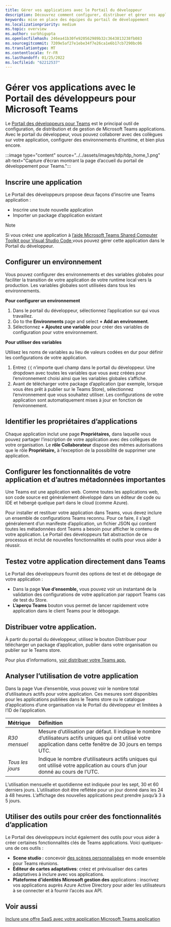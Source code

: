 ```yaml
---
title: Gérer vos applications avec le Portail du développeur
description: Découvrez comment configurer, distribuer et gérer vos applications à l’aide du portail de développement pour Microsoft Teams.
keywords: mise en place des équipes du portail de développement
ms.localizationpriority: medium
ms.topic: overview
ms.author: surbhigupta
ms.openlocfilehash: 246ea41b30fe920562989b32c3643813238fb083
ms.sourcegitcommit: 7209e5af27e1ebe34f7e26ca1e6b17cb7290bc06
ms.translationtype: MT
ms.contentlocale: fr-FR
ms.lasthandoff: 01/25/2022
ms.locfileid: "62212537"
---
```

# <a name="manage-your-apps-with-the-developer-portal-for-microsoft-teams"></a>Gérer vos applications avec le Portail des développeurs pour Microsoft Teams

Le <a href="https://dev.teams.microsoft.com" target="_blank">Portail des développeurs pour Teams</a> est le principal outil de configuration, de distribution et de gestion de Microsoft Teams applications. Avec le portail du développeur, vous pouvez collaborer avec des collègues sur votre application, configurer des environnements d’runtime, et bien plus encore.

:::image type="content" source="../../assets/images/tdp/tdp_home_1.png" alt-text="Capture d’écran montrant la page d’accueil du portail de développement pour Teams.":::

## <a name="register-an-app"></a>Inscrire une application

Le Portail des développeurs propose deux façons d’inscrire une Teams application :

* Inscrire une toute nouvelle application
* Importer un package d’application existant

> [!NOTE]
> Si vous créez une application à [l’aide Microsoft Teams Shared Computer Toolkit pour Visual Studio Code,](https://marketplace.visualstudio.com/items?itemName=TeamsDevApp.ms-teams-vscode-extension)vous pouvez gérer cette application dans le Portail du développeur.

## <a name="set-up-an-environment"></a>Configurer un environnement

Vous pouvez configurer des environnements et des variables globales pour faciliter la transition de votre application de votre runtime local vers la production. Les variables globales sont utilisées dans tous les environnements.

**Pour configurer un environnement**

1. Dans le portail du développeur, sélectionnez l’application sur qui vous travaillez.
2. Go to the **Environments** page and select **+ Add an environment**.
3. Sélectionnez **+ Ajoutez une variable** pour créer des variables de configuration pour votre environnement.

**Pour utiliser des variables**

Utilisez les noms de variables au lieu de valeurs codées en dur pour définir les configurations de votre application.

1. Entrez `{{` n’importe quel champ dans le portail du développeur. Une dropdown avec toutes les variables que vous avez créées pour l’environnement choisi ainsi que les variables globales s’affiche.  
1. Avant de télécharger votre package d’application (par exemple, lorsque vous êtes prêt à publier sur le Teams Store), sélectionnez l’environnement que vous souhaitez utiliser. Les configurations de votre application sont automatiquement mises à jour en fonction de l’environnement. 

## <a name="identify-app-owners"></a>Identifier les propriétaires d’applications

Chaque application inclut une page **Propriétaires,** dans laquelle vous pouvez partager l’inscription de votre application avec des collègues de votre organisation. Le **rôle Collaborateur** dispose des mêmes autorisations que le rôle **Propriétaire,** à l’exception de la possibilité de supprimer une application.

## <a name="configure-your-apps-capabilities-and-other-important-metadata"></a>Configurer les fonctionnalités de votre application et d’autres métadonnées importantes

Une Teams est une application web. Comme toutes les applications web, son code source est généralement développé dans un éditeur de code ou IDE et hébergé quelque part dans le cloud (comme Azure).

Pour installer et restituer votre application dans Teams, vous devez inclure un ensemble de configurations Teams reconnu. Pour ce faire, il s’agit généralement d’un manifeste d’application, un fichier JSON qui contient toutes les métadonnées dont Teams a besoin pour afficher le contenu de votre application. Le Portail des développeurs fait abstraction de ce processus et inclut de nouvelles fonctionnalités et outils pour vous aider à réussir.

## <a name="test-your-app-directly-in-teams"></a>Testez votre application directement dans Teams

Le Portail des développeurs fournit des options de test et de débogage de votre application :

* Dans la page **Vue d’ensemble,** vous pouvez voir un instantané de la validation des configurations de votre application par rapport Teams cas de test du Store.
* **L’aperçu Teams** bouton vous permet de lancer rapidement votre application dans le client Teams pour le débogage.

## <a name="distribute-your-app"></a>Distribuer votre application.

À partir du portail  du développeur, utilisez le bouton Distribuer pour télécharger un package d’application, publier dans votre organisation ou publier sur le Teams store.

Pour plus d’informations, [voir distribuer votre Teams app.](~/concepts/deploy-and-publish/apps-publish-overview.md)

## <a name="analyze-your-apps-usage"></a>Analyser l’utilisation de votre application

Dans  la page Vue d’ensemble, vous pouvez voir le nombre total d’utilisateurs actifs pour votre application. Ces mesures sont disponibles pour les applications publiées dans le Teams store ou le catalogue d’applications d’une organisation via le Portail du développeur et limitées à l’ID de l’application.

| Métrique | Définition |
| :-----------------------| :------------------------------------------------------------------------------------------------------|
| *R30 mensuel* | Mesure d’utilisation par défaut. Il indique le nombre d’utilisateurs actifs uniques qui ont utilisé votre application dans cette fenêtre de 30 jours en temps UTC. |
| *Tous les jours* | Indique le nombre d’utilisateurs actifs uniques qui ont utilisé votre application au cours d’un jour donné au cours de l’UTC. |

L’utilisation mensuelle et quotidienne est indiquée pour les sept, 30 et 60 derniers jours. L’utilisation doit être reflétée pour un jour donné dans les 24 à 48 heures. L’affichage des nouvelles applications peut prendre jusqu’à 3 à 5 jours.

## <a name="use-tools-to-create-app-features"></a>Utiliser des outils pour créer des fonctionnalités d’application

Le Portail des développeurs inclut également des outils pour vous aider à créer certaines fonctionnalités clés de Teams applications. Voici quelques-uns de ces outils :

* **Scene studio :** concevoir [des scènes personnalisées](~/apps-in-teams-meetings/teams-together-mode.md) en mode ensemble pour Teams réunions.
* **Éditeur de cartes adaptatives**: créez et prévisualiser des cartes adaptatives à inclure avec vos applications.
* **Plateforme d'identités Microsoft gestion des** applications : inscrivez vos applications auprès Azure Active Directory pour aider les utilisateurs à se connecter et à fournir l’accès aux API.

## <a name="see-also"></a>Voir aussi

[Inclure une offre SaaS avec votre application Microsoft Teams application](~/concepts/deploy-and-publish/appsource/prepare/include-saas-offer.md)

